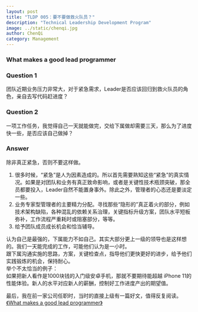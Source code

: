```yaml
---
layout: post
title: "TLDP 005：要不要做救火队员？"
description: "Technical Leadership Development Program"
image: ../static/chenqi.jpg
author: ChenQi
category: Management
---
```


### What makes a good lead programmer

### Question 1

团队近期业务压力非常大，对于紧急需求，Leader是否应该回归到救火队员的角色，亲自去写代码赶进度？

### Question 2

一项工作任务，我觉得自己一天就能做完，交给下属做却需要三天，那么为了进度快一些，是否应该自己做掉？

### Answer

除非真正紧急，否则不要这样做。  

1. 很多时候，“紧急”是人为因素造成的。所以首先需要熟知这些“紧急”的真实情况。如果是对团队和业务有真正致命影响，或者是关键性技术瓶颈突破，那全员都要投入，Leader自然不能置身事外。除此之外，管理者的心态还是要淡定一些。
2. 业务专家型管理者的主要精力分配。寻找那些“隐形的”真正着火的部分，例如技术架构缺陷，各种混乱的依赖关系治理，关键指标升级方案，团队水平短板弥补，工作流程严重耗时或阻塞部分，等等。
3. 给予团队成员成长机会和恰当辅导。  

认为自己是最强的，下属能力不如自己。其实大部分更上一级的领导也是这样想的。我们一天能完成的工作，可能他们认为是一小时。  
跟下属沟通实施的思路，方案，关键检查点，指导他们更快更好的进步，给予他们实践锻炼的机会，保持耐心。  
举个不太恰当的例子：  
如果把新人看作是1000块钱的入门级安卓手机，那就不要期待能超越 iPhone 11的性能体验。新人的水平对应新人的薪酬，控制好工作进度产出的期望值。

最后，我在前一家公司任职时，当时的直接上级有一篇好文，值得反复阅读。  
[《What makes a good lead programmer》](https://zhuanlan.zhihu.com/p/20232566)

